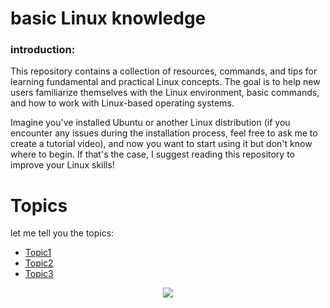 # basic Linux knowledge 


### introduction:
This repository contains a collection of resources, commands, and tips for learning fundamental and practical Linux concepts. The goal is to help new users familiarize themselves with the Linux environment, basic commands, and how to work with Linux-based operating systems.

Imagine you've installed Ubuntu or another Linux distribution (if you encounter any issues during the installation process, feel free to ask me to create a tutorial video), and now you want to start using it but don't know where to begin.
If that's the case, I suggest reading this repository to improve your Linux skills!

# Topics

let me tell you the topics:
- [Topic1](https://github.com/saed-gpr)
- [Topic2](https://github.com/saed-gpr)
- [Topic3](https://github.com/saed-gpr)


<p align='center'> <a href="https://skillicons.dev"> <img src="https://skillicons.dev/icons?i=linux" /></a></p>
